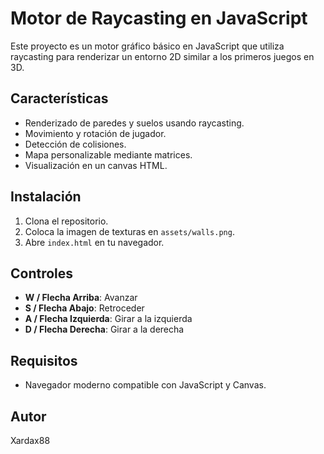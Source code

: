 # Motor de Raycasting en JavaScript

Este proyecto es un motor gráfico básico en JavaScript que utiliza raycasting para renderizar un entorno 2D similar a los primeros juegos en 3D.

## Características

- Renderizado de paredes y suelos usando raycasting.
- Movimiento y rotación de jugador.
- Detección de colisiones.
- Mapa personalizable mediante matrices.
- Visualización en un canvas HTML.

## Instalación

1. Clona el repositorio.
2. Coloca la imagen de texturas en `assets/walls.png`.
3. Abre `index.html` en tu navegador.

## Controles

- **W / Flecha Arriba**: Avanzar
- **S / Flecha Abajo**: Retroceder
- **A / Flecha Izquierda**: Girar a la izquierda
- **D / Flecha Derecha**: Girar a la derecha

## Requisitos

- Navegador moderno compatible con JavaScript y Canvas.

## Autor

Xardax88